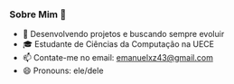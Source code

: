 ### Sobre Mim 👋


- 🤔 Desenvolvendo projetos e buscando sempre evoluir 
- 🎓 Estudante de Ciências da Computação na UECE
- 📫 Contate-me no email: emanuelxz43@gmail.com
- 😄 Pronouns: ele/dele
